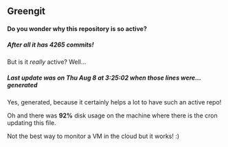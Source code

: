 ## Greengit

#### Do you wonder why this repository is so active?

##### After all it has 4265 commits!

But is it *really* active? Well...

##### Last update was on Thu Aug 8 at 3:25:02 when those lines were... generated

Yes, generated, because it certainly helps a lot to have such an active repo!

Oh and there was **92%** disk usage on the machine
where there is the cron updating this file.

Not the best way to monitor a VM in the cloud but it works! :)
